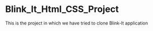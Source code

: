 # Blink_It_Html_CSS_Project
This is the project in which we have tried to clone Blink-It application
